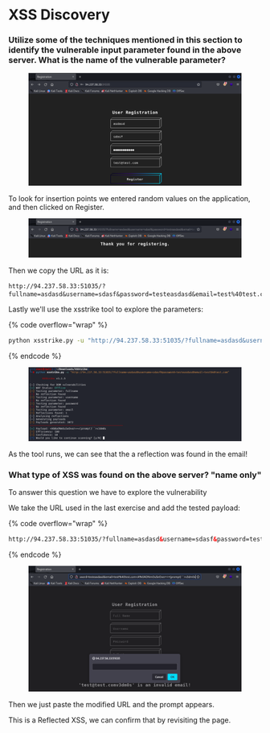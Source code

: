 # XSS Discovery

### Utilize some of the techniques mentioned in this section to identify the vulnerable input parameter found in the above server. What is the name of the vulnerable parameter?



<figure><img src="../../../.gitbook/assets/image (2) (1) (1) (1) (1) (1) (1) (1) (1) (1) (1) (1) (1).png" alt=""><figcaption></figcaption></figure>

To look for insertion points we entered random values on the application, and then clicked on Register.

<figure><img src="../../../.gitbook/assets/image (1) (1) (1) (1) (1) (1) (1) (1) (1) (1) (1) (1) (1) (1) (1).png" alt=""><figcaption></figcaption></figure>

Then we copy the URL as it is:

```
http://94.237.58.33:51035/?fullname=asdasd&username=sdasf&password=testeasdasd&email=test%40test.com
```

Lastly we'll use the xsstrike tool to explore the parameters:

{% code overflow="wrap" %}
```bash
python xsstrike.py -u "http://94.237.58.33:51035/?fullname=asdasd&username=sdasf&password=testeasdasd&email=test%40test.com"
```
{% endcode %}

<figure><img src="../../../.gitbook/assets/image (2) (1) (1) (1) (1) (1) (1) (1) (1) (1) (1) (1) (1) (1).png" alt=""><figcaption></figcaption></figure>

As the tool runs, we can see that the a reflection was found in the email!



### What type of XSS was found on the above server? "name only"



To answer this question we have to explore the vulnerability

We take the URL used in the last exercise and add the tested payload:

{% code overflow="wrap" %}
```html
http://94.237.58.33:51035/?fullname=asdasd&username=sdasf&password=testeasdasd&email=test%40test.com<A%0AONmOuSeOver+=+(prompt)``>v3dm0s
```
{% endcode %}

<figure><img src="../../../.gitbook/assets/image (3) (1) (1) (1) (1) (1) (1) (1) (1) (1) (1) (1).png" alt=""><figcaption></figcaption></figure>

Then we just paste the modified URL and the prompt appears.

This is a Reflected XSS, we can confirm that by revisiting the page.
